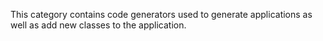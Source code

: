 This category contains code generators used to generate applications as well
as add new classes to the application.